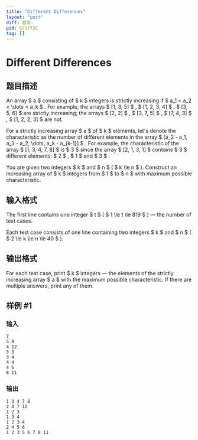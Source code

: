 ```yaml
---
title: "Different Differences"
layout: "post"
diff: 普及-
pid: CF1772C
tag: []
---
```


# Different Differences

## 题目描述

An array $ a $ consisting of $ k $ integers is strictly increasing if $ a_1 < a_2 < \dots < a_k $ . For example, the arrays $ [1, 3, 5] $ , $ [1, 2, 3, 4] $ , $ [3, 5, 6] $ are strictly increasing; the arrays $ [2, 2] $ , $ [3, 7, 5] $ , $ [7, 4, 3] $ , $ [1, 2, 2, 3] $ are not.

For a strictly increasing array $ a $ of $ k $ elements, let's denote the characteristic as the number of different elements in the array $ [a_2 - a_1, a_3 - a_2, \dots, a_k - a_{k-1}] $ . For example, the characteristic of the array $ [1, 3, 4, 7, 8] $ is $ 3 $ since the array $ [2, 1, 3, 1] $ contains $ 3 $ different elements: $ 2 $ , $ 1 $ and $ 3 $ .

You are given two integers $ k $ and $ n $ ( $ k \le n $ ). Construct an increasing array of $ k $ integers from $ 1 $ to $ n $ with maximum possible characteristic.

## 输入格式

The first line contains one integer $ t $ ( $ 1 \le t \le 819 $ ) — the number of test cases.

Each test case consists of one line containing two integers $ k $ and $ n $ ( $ 2 \le k \le n \le 40 $ ).

## 输出格式

For each test case, print $ k $ integers — the elements of the strictly increasing array $ a $ with the maximum possible characteristic. If there are multiple answers, print any of them.

## 样例 #1

### 输入

```
7
5 9
4 12
3 3
3 4
4 4
4 6
8 11
```

### 输出

```
1 3 4 7 8
2 4 7 12
1 2 3
1 3 4
1 2 3 4
2 4 5 6
1 2 3 5 6 7 8 11
```

